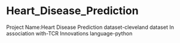 # Heart_Disease_Prediction
Project Name:Heart Disease Prediction
dataset-cleveland dataset
In association with-TCR Innovations
language-python


